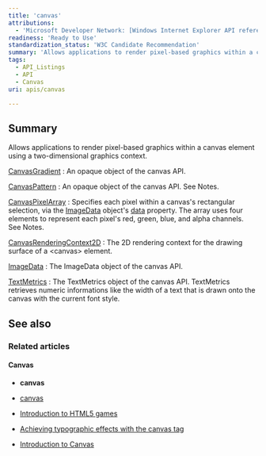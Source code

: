 ```yaml
---
title: 'canvas'
attributions:
  - 'Microsoft Developer Network: [Windows Internet Explorer API reference Article](http://msdn.microsoft.com/en-us/library/ie/hh828809%28v=vs.85%29.aspx)'
readiness: 'Ready to Use'
standardization_status: 'W3C Candidate Recommendation'
summary: 'Allows applications to render pixel-based graphics within a canvas element using a two-dimensional graphics context.'
tags:
  - API_Listings
  - API
  - Canvas
uri: apis/canvas

---
```

## Summary

Allows applications to render pixel-based graphics within a canvas element using a two-dimensional graphics context.

[CanvasGradient](/apis/canvas/CanvasGradient)
:   An opaque object of the canvas API.

[CanvasPattern](/apis/canvas/CanvasPattern)
:   An opaque object of the canvas API. See Notes.

[CanvasPixelArray](/apis/canvas/CanvasPixelArray)
:   Specifies each pixel within a canvas's rectangular selection, via the [ImageData](/apis/canvas/ImageData) object's [data](/apis/canvas/ImageData/data) property. The array uses four elements to represent each pixel's red, green, blue, and alpha channels. See Notes.

[CanvasRenderingContext2D](/apis/canvas/CanvasRenderingContext2D)
:   The 2D rendering context for the drawing surface of a \<canvas\> element.

[ImageData](/apis/canvas/ImageData)
:   The ImageData object of the canvas API.

[TextMetrics](/apis/canvas/TextMetrics)
:   The TextMetrics object of the canvas API. TextMetrics retrieves numeric informations like the width of a text that is drawn onto the canvas with the current font style.

## See also

### Related articles

#### Canvas

-   **canvas**

-   [canvas](/html/elements/canvas)

-   [Introduction to HTML5 games](/tutorials/canvas_notearsgame)

-   [Achieving typographic effects with the canvas tag](/tutorials/canvas_texteffects)

-   [Introduction to Canvas](/tutorials/canvas/canvas_tutorial)
